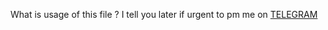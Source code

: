 What is usage of this file ?
 I tell you later if urgent to pm me on
     [TELEGRAM](https://t.me/Godmrunal)
